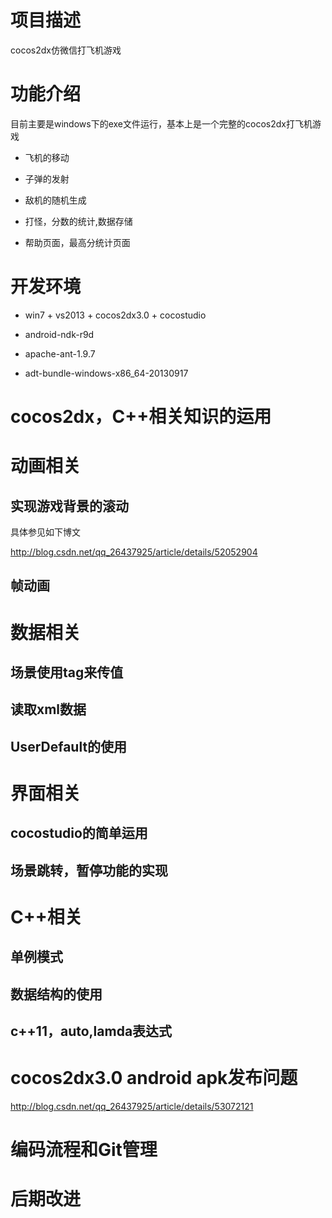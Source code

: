 项目描述
===
cocos2dx仿微信打飞机游戏

功能介绍
===

目前主要是windows下的exe文件运行，基本上是一个完整的cocos2dx打飞机游戏

* 飞机的移动

* 子弹的发射

* 敌机的随机生成

* 打怪，分数的统计,数据存储

* 帮助页面，最高分统计页面

开发环境
===
* win7 + vs2013 + cocos2dx3.0 + cocostudio

* android-ndk-r9d

* apache-ant-1.9.7

* adt-bundle-windows-x86_64-20130917

cocos2dx，C++相关知识的运用
===

# 动画相关

## 实现游戏背景的滚动

具体参见如下博文

http://blog.csdn.net/qq_26437925/article/details/52052904

## 帧动画

# 数据相关


## 场景使用tag来传值


## 读取xml数据


## UserDefault的使用

# 界面相关

## cocostudio的简单运用

## 场景跳转，暂停功能的实现

# C++相关

## 单例模式

## 数据结构的使用

## c++11，auto,lamda表达式

# cocos2dx3.0 android apk发布问题

http://blog.csdn.net/qq_26437925/article/details/53072121

编码流程和Git管理
===


后期改进
===